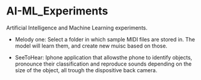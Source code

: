 # AI-ML_Experiments
Artificial Intelligence and Machine Learning experiments.

- Melody one: Select a folder in which sample MIDI files are stored in. The model will learn them, and create new muisc based on those.

- SeeToHear: Iphone application that allowsthe phone to identify objects, pronounce their classification and reproduce sounds depending on the size of the object, all trough the dispositive back camera.
